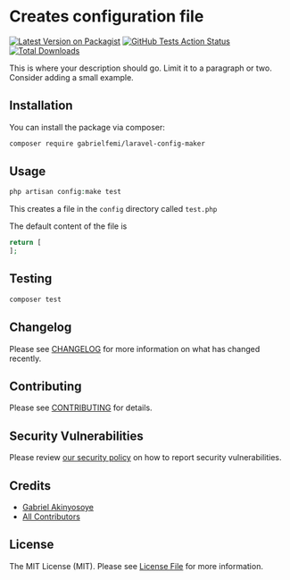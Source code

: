 # Creates configuration file

[![Latest Version on Packagist](https://img.shields.io/packagist/v/gabrielfemi/laravel-config-maker.svg?style=flat-square)](https://packagist.org/packages/gabrielfemi/laravel-config-maker)
[![GitHub Tests Action Status](https://img.shields.io/github/workflow/status/gabrielfemi/laravel-config-maker/run-tests?label=tests)](https://github.com/gabrielfemi/laravel-config-maker/actions?query=workflow%3Arun-tests+branch%3Amaster)
[![Total Downloads](https://img.shields.io/packagist/dt/gabrielfemi/laravel-config-maker.svg?style=flat-square)](https://packagist.org/packages/gabrielfemi/laravel-config-maker)


This is where your description should go. Limit it to a paragraph or two. Consider adding a small example.


## Installation

You can install the package via composer:

```bash
composer require gabrielfemi/laravel-config-maker
```

## Usage

``` php
php artisan config:make test
```

This creates a file in the ```config``` directory called ```test.php```

The default content of the file is 
```php
return [
];
```
## Testing

``` bash
composer test
```

## Changelog

Please see [CHANGELOG](CHANGELOG.md) for more information on what has changed recently.

## Contributing

Please see [CONTRIBUTING](.github/CONTRIBUTING.md) for details.

## Security Vulnerabilities

Please review [our security policy](../../security/policy) on how to report security vulnerabilities.

## Credits

- [Gabriel Akinyosoye](https://github.com/GabrielFemi)
- [All Contributors](../../contributors)

## License

The MIT License (MIT). Please see [License File](LICENSE.md) for more information.
